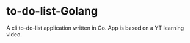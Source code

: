 # to-do-list-Golang

A cli to-do-list application written in Go. App is based on a YT learning video.